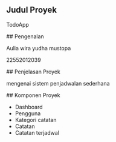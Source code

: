 

## Judul Proyek
<p>TodoApp</p>
## Pengenalan
<p><a>Aulia wira yudha mustopa</a></p>
<p><a>22552012039</a></p>
## Penjelasan Proyek
<p>mengenai sistem penjadwalan sederhana </p>
## Komponen Proyek
 <br>
  <ul>
    <li>Dashboard</li>
    <li>Pengguna</li>
    <li>Kategori catatan</li>
    <li>Catatan</li>
    <li>Catatan terjadwal</li>
  </ul>
  <br>

